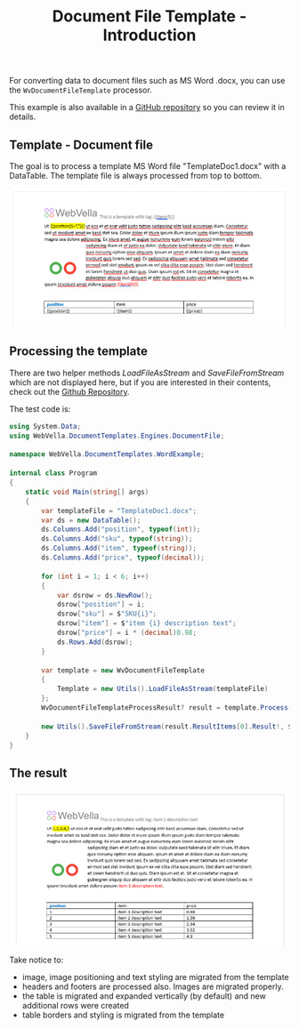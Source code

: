 ﻿---
order: 1
title: Document File Template - Introduction
menu: Introduction
toc: false
---
For converting data to document files such as MS Word .docx, you can use the ```WvDocumentFileTemplate``` processor. 

This example is also available in a [GitHub repository](https://github.com/WebVella/WebVella.DocumentTemplates.WordExample) so you can review it in details. 

## Template - Document file
The goal is to process a template MS Word file "TemplateDoc1.docx" with a DataTable. The template file is always processed from top to bottom.

![TemplateDoc1.docx original](/docs/static/document-template-original.png)

## Processing the template
There are two helper methods *LoadFileAsStream* and *SaveFileFromStream* which are not displayed here, but if you are interested in their contents, check out the [Github Repository](https://github.com/WebVella/WebVella.DocumentTemplates.WordExample/blob/main/Utils.cs).

The test code is:
```csharp
using System.Data;
using WebVella.DocumentTemplates.Engines.DocumentFile;

namespace WebVella.DocumentTemplates.WordExample;

internal class Program
{
	static void Main(string[] args)
	{
		var templateFile = "TemplateDoc1.docx";
		var ds = new DataTable();
		ds.Columns.Add("position", typeof(int));
		ds.Columns.Add("sku", typeof(string));
		ds.Columns.Add("item", typeof(string));
		ds.Columns.Add("price", typeof(decimal));

		for (int i = 1; i < 6; i++)
		{
			var dsrow = ds.NewRow();
			dsrow["position"] = i;
			dsrow["sku"] = $"SKU{i}";
			dsrow["item"] = $"item {i} description text";
			dsrow["price"] = i * (decimal)0.98;
			ds.Rows.Add(dsrow);
		}

		var template = new WvDocumentFileTemplate
		{
			Template = new Utils().LoadFileAsStream(templateFile)
		};
		WvDocumentFileTemplateProcessResult? result = template.Process(ds);

		new Utils().SaveFileFromStream(result.ResultItems[0].Result!, $"result-{templateFile}");
	}
}
```

## The result

![TemplateDoc1.docx result](/docs/static/document-template-result.png)

Take notice to:

- image, image positioning and text styling are migrated from the template
- headers and footers are processed also. Images are migrated properly.
- the table is migrated and expanded vertically (by default) and new additional rows were created
- table borders and styling is migrated from the template